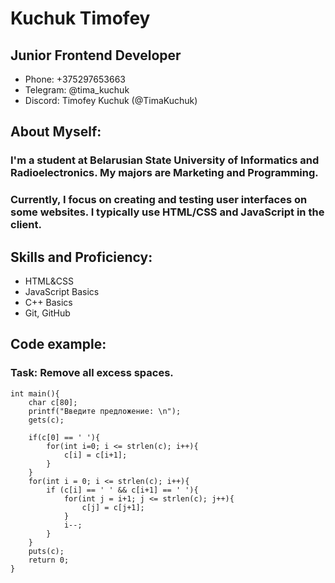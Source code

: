 # Kuchuk Timofey
## Junior Frontend Developer


* Phone: +375297653663 
* Telegram: @tima_kuchuk 
* Discord: Timofey Kuchuk (@TimaKuchuk) 

## About Myself: 

### I'm a student at Belarusian State University of Informatics and Radioelectronics. My majors are Marketing and Programming. 
### Currently, I focus on creating and testing user interfaces on some websites. I typically use HTML/CSS and JavaScript in the client. 

## Skills and Proficiency: 
* HTML&CSS
* JavaScript Basics
* C++ Basics
* Git, GitHub

## Code example:
### Task: Remove all excess spaces.
```
int main(){
    char c[80];
    printf("Введите предложение: \n");
    gets(c);
    
    if(c[0] == ' '){
        for(int i=0; i <= strlen(c); i++){
            c[i] = c[i+1];
        }
    }
    for(int i = 0; i <= strlen(c); i++){
        if (c[i] == ' ' && c[i+1] == ' '){
            for(int j = i+1; j <= strlen(c); j++){
                c[j] = c[j+1];
            }
            i--;
        } 
    }
    puts(c); 
    return 0;
}
```



